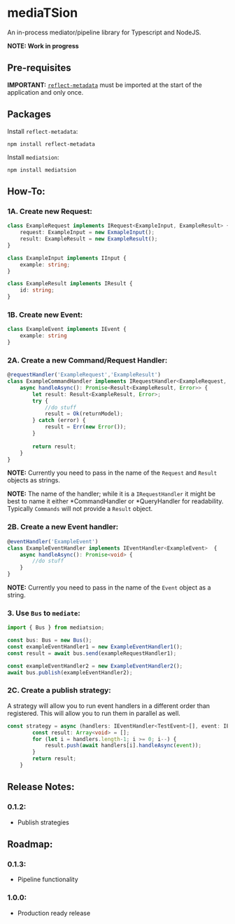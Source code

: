 # mediaTSion
An in-process mediator/pipeline library for Typescript and NodeJS.

**NOTE: Work in progress**

## Pre-requisites 
**IMPORTANT:** [`reflect-metadata`](https://github.com/rbuckton/reflect-metadata) must be imported at the start of the application and only once.

## Packages
Install `reflect-metadata`: 
```
npm install reflect-metadata
```

Install `mediatsion`:
```
npm install mediatsion
```

## **How-To:**
### **1A. Create new Request:**
```typescript
class ExampleRequest implements IRequest<ExampleInput, ExampleResult> {
    request: ExampleInput = new ExmapleInput();
    result: ExampleResult = new ExampleResult();
}

class ExampleInput implements IInput {
    example: string;
}

class ExampleResult implements IResult {
    id: string;
}
```

### **1B. Create new Event:**
```typescript
class ExampleEvent implements IEvent {
    example: string
}
```

### **2A. Create a new Command/Request Handler:**
```typescript
@requestHandler('ExampleRequest','ExampleResult')
class ExampleCommandHandler implements IRequestHandler<ExampleRequest, ExampleResult>  {
    async handleAsync(): Promise<Result<ExampleResult, Error>> {
        let result: Result<ExampleResult, Error>;
        try {
            //do stuff
            result = Ok(returnModel);
        } catch (error) {
            result = Err(new Error());
        } 
        
        return result;
    }
}
```

**NOTE:** Currently you need to pass in the name of the `Request` and `Result` objects as strings. 

**NOTE:** The name of the handler; while it is a `IRequestHandler` it might be best to name it either *CommandHandler or *QueryHandler for readability. Typically `Commands` will not provide a `Result` object.

### **2B. Create a new Event handler:**
```typescript
@eventHandler('ExampleEvent')
class ExampleEventHandler implements IEventHandler<ExampleEvent>  {
    async handleAsync(): Promise<void> {
        //do stuff
    }
}
```
**NOTE:** Currently you need to pass in the name of the `Event` object as a string.
### **3. Use `Bus` to `mediate`:**
```typescript
import { Bus } from mediatsion;

const bus: Bus = new Bus();
const exampleEventHandler1 = new ExampleEventHandler1();
const result = await bus.send(exampleRequestHandler1);

const exampleEventHandler2 = new ExampleEventHandler2();
await bus.publish(exampleEventHandler2);
```

### **2C. Create a publish strategy:**

A strategy will allow you to run event handlers in a different order than registered. This will allow you to run them in parallel as well.

```typescript
const strategy = async (handlers: IEventHandler<TestEvent>[], event: IEvent): Promise<Array<void>> => {
        const result: Array<void> = [];
        for (let i = handlers.length-1; i >= 0; i--) {
            result.push(await handlers[i].handleAsync(event));
        }
        return result;
    }
```

## Release Notes:
### 0.1.2:
* Publish strategies

## Roadmap:
### 0.1.3:
* Pipeline functionality

### 1.0.0:
* Production ready release
